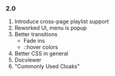 ### 2.0
1. Introduce cross-page playlist support
2. Reworked UI, menu is popup
3. Better transitions
   - Fade ins
   - ::hover colors
5. Better CSS in general
6. Docviewer
7. "Commonly Used Cloaks"
